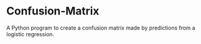 # Confusion-Matrix
A Python program to create a confusion matrix made by predictions from a logistic regression.
